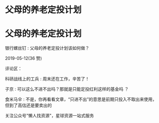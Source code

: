 # 父母的养老定投计划

# 父母的养老定投计划

银行螺丝钉 : 父母的养老定投计划该如何做？

2019-05-12(36 赞)

评论区：

科研战线上的工兵 : 周末还在工作，辛苦了！

子京 : 可以这么不进不出吗？那就是只能定投红利这样的基金吗 ？

食米马伞 : 不是，你再看看文章，“只进不出”的意思是前期只投入不取出来使用，但到了高估还是要卖出的

关注公众号"懒人找资源"，星球资源一站式服务